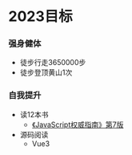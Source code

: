 # 2023目标

### 强身健体
- 徒步行走3650000步
- 徒步登顶黄山1次

### 自我提升
- 读12本书
  - [《JavaScript权威指南》第7版](https://www.aliyundrive.com/s/qzBMsGoaZMV)
- 源码阅读
  - Vue3

